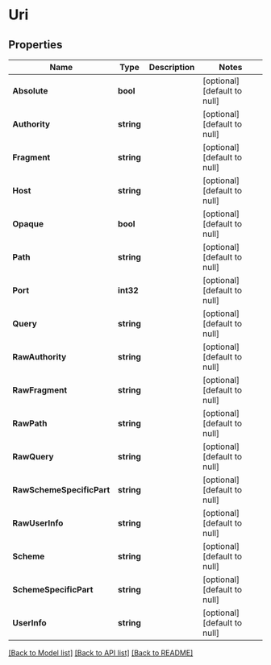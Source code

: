 # Uri

## Properties
Name | Type | Description | Notes
------------ | ------------- | ------------- | -------------
**Absolute** | **bool** |  | [optional] [default to null]
**Authority** | **string** |  | [optional] [default to null]
**Fragment** | **string** |  | [optional] [default to null]
**Host** | **string** |  | [optional] [default to null]
**Opaque** | **bool** |  | [optional] [default to null]
**Path** | **string** |  | [optional] [default to null]
**Port** | **int32** |  | [optional] [default to null]
**Query** | **string** |  | [optional] [default to null]
**RawAuthority** | **string** |  | [optional] [default to null]
**RawFragment** | **string** |  | [optional] [default to null]
**RawPath** | **string** |  | [optional] [default to null]
**RawQuery** | **string** |  | [optional] [default to null]
**RawSchemeSpecificPart** | **string** |  | [optional] [default to null]
**RawUserInfo** | **string** |  | [optional] [default to null]
**Scheme** | **string** |  | [optional] [default to null]
**SchemeSpecificPart** | **string** |  | [optional] [default to null]
**UserInfo** | **string** |  | [optional] [default to null]

[[Back to Model list]](../README.md#documentation-for-models) [[Back to API list]](../README.md#documentation-for-api-endpoints) [[Back to README]](../README.md)


